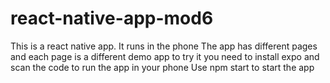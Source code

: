 # react-native-app-mod6
This is a react native app. It runs in the phone 
The app has different pages and each page is a different demo app
to try it you need to install expo and scan the code to run the app in your phone 
Use npm start to start the app

